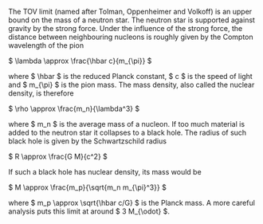 The TOV limit (named after Tolman, Oppenheimer and Volkoff) is an upper bound on the mass of a neutron star. The neutron star is supported against gravity by the strong force. Under the influence of the strong force, the distance between neighbouring nucleons is roughly given by the Compton wavelength of the pion

$ \lambda \approx \frac{\hbar c}{m_{\pi}} $

where $ \hbar $ is the reduced Planck constant, $ c $ is the speed of light and $ m_{\pi} $ is the pion mass. The mass density, also called the nuclear density, is therefore 

$ \rho \approx \frac{m_n}{\lambda^3} $

where $ m_n $ is the average mass of a nucleon. If too much material is added to the neutron star it collapses to a black hole. The radius of such black hole is given by the Schwartzschild radius

$ R \approx \frac{G M}{c^2} $

If such a black hole has nuclear density, its mass would be 

$ M \approx \frac{m_p}{\sqrt{m_n m_{\pi}^3}} $

where $ m_p \approx \sqrt{\hbar c/G} $ is the Planck mass. A more careful analysis puts this limit at around $ 3 M_{\odot} $.
